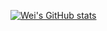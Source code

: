 [![Wei's GitHub stats](https://github-readme-stats.vercel.app/api?username=CrazyWr&theme=nord&hide_rank=false&hide=stars&rank_icon=github&include_all_commits=true)](https://github.com/CrazyWr/github-readme-stats)

<!--
**CrazyWr/CrazyWr** is a ✨ _special_ ✨ repository because its `README.md` (this file) appears on your GitHub profile.

Here are some ideas to get you started:

- 🔭 I’m currently working on ...
- 🌱 I’m currently learning ...
- 👯 I’m looking to collaborate on ...
- 🤔 I’m looking for help with ...
- 💬 Ask me about ...
- 📫 How to reach me: ...
- 😄 Pronouns: ...
- ⚡ Fun fact: ...
-->
